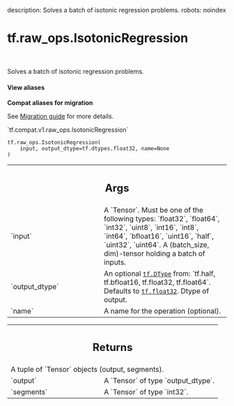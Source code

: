 description: Solves a batch of isotonic regression problems.
robots: noindex

# tf.raw_ops.IsotonicRegression

<!-- Insert buttons and diff -->

<table class="tfo-notebook-buttons tfo-api nocontent" align="left">

</table>



Solves a batch of isotonic regression problems.

<section class="expandable">
  <h4 class="showalways">View aliases</h4>
  <p>
<b>Compat aliases for migration</b>
<p>See
<a href="https://www.tensorflow.org/guide/migrate">Migration guide</a> for
more details.</p>
<p>`tf.compat.v1.raw_ops.IsotonicRegression`</p>
</p>
</section>

<pre class="devsite-click-to-copy prettyprint lang-py tfo-signature-link">
<code>tf.raw_ops.IsotonicRegression(
    input, output_dtype=tf.dtypes.float32, name=None
)
</code></pre>



<!-- Placeholder for "Used in" -->


<!-- Tabular view -->
 <table class="responsive fixed orange">
<colgroup><col width="214px"><col></colgroup>
<tr><th colspan="2"><h2 class="add-link">Args</h2></th></tr>

<tr>
<td>
`input`
</td>
<td>
A `Tensor`. Must be one of the following types: `float32`, `float64`, `int32`, `uint8`, `int16`, `int8`, `int64`, `bfloat16`, `uint16`, `half`, `uint32`, `uint64`.
A (batch_size, dim)-tensor holding a batch of inputs.
</td>
</tr><tr>
<td>
`output_dtype`
</td>
<td>
An optional <a href="../../tf/dtypes/DType.md"><code>tf.DType</code></a> from: `tf.half, tf.bfloat16, tf.float32, tf.float64`. Defaults to <a href="../../tf.md#float32"><code>tf.float32</code></a>.
Dtype of output.
</td>
</tr><tr>
<td>
`name`
</td>
<td>
A name for the operation (optional).
</td>
</tr>
</table>



<!-- Tabular view -->
 <table class="responsive fixed orange">
<colgroup><col width="214px"><col></colgroup>
<tr><th colspan="2"><h2 class="add-link">Returns</h2></th></tr>
<tr class="alt">
<td colspan="2">
A tuple of `Tensor` objects (output, segments).
</td>
</tr>
<tr>
<td>
`output`
</td>
<td>
A `Tensor` of type `output_dtype`.
</td>
</tr><tr>
<td>
`segments`
</td>
<td>
A `Tensor` of type `int32`.
</td>
</tr>
</table>

